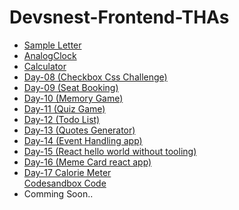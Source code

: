 <html>
<body>
<h1>Devsnest-Frontend-THAs</h1>
<ul>
<li><a href="https://rishabhhmishra.github.io/Devsnest-Frontend-THAs/Day-01.html" target="_blank">Sample Letter</a></li>
<li><a href="https://rishabhhmishra.github.io/Devsnest-Frontend-THAs/Analogclock.html" "_blank">AnalogClock</a></li>
<li><a href="https://rishabhhmishra.github.io/Devsnest-Frontend-THAs/calculator.html" "_blank">Calculator</a></li>
 <li><a href="https://rishabhhmishra.github.io/Devsnest-Frontend-THAs/Day08/index.html" "_blank">Day-08 (Checkbox Css Challenge)</a></li>
  <li><a href="https://rishabhhmishra.github.io/Devsnest-Frontend-THAs/Day09/index.html" "_blank">Day-09 (Seat Booking)</a></li>
  <li><a href="https://rishabhhmishra.github.io/Devsnest-Frontend-THAs/Day10/index.html" "_blank">Day-10 (Memory Game)</a></li>
 <li><a href="https://rishabhhmishra.github.io/Devsnest-Frontend-THAs/Day11/index.html" "_blank">Day-11 (Quiz Game)</a></li>
 <li><a href="https://rishabhhmishra.github.io/Devsnest-Frontend-THAs/Day12/index.html" "_blank">Day-12 (Todo List)</a></li>
 <li><a href="https://rishabhhmishra.github.io/Devsnest-Frontend-THAs/Day13/index.html" "_blank">Day-13 (Quotes Generator)</a></li>
  <li><a href="https://rishabhhmishra.github.io/Devsnest-Frontend-THAs/Day14/index.html" "_blank">Day-14 (Event Handling app)</a></li>
   <li><a href="https://rishabhhmishra.github.io/Devsnest-Frontend-THAs/Day15/index.html" "_blank">Day-15 (React hello world without tooling)</a></li>
   <li><a href="https://rishabhdevsnestday16.netlify.app/" "_blank">Day-16 (Meme Card react app)</a></li>
  <li><a href="https://rishabhhmishra.github.io/csb-58bmc/" "_blank">Day-17 Calorie Meter </a></li>
 <a href="https://codesandbox.io/s/github/rishabhhmishra/Devsnest-React-THAs" "_blank">Codesandbox Code</a>
 <li>Comming Soon..</li>

</ul>
  </body>
  </html>
